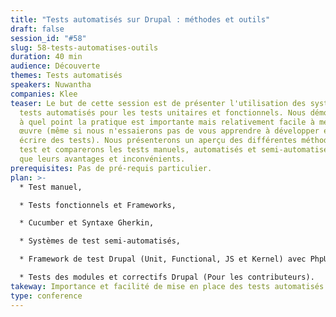 ```yaml
---
title: "Tests automatisés sur Drupal : méthodes et outils"
draft: false
session_id: "#58"
slug: 58-tests-automatises-outils
duration: 40 min
audience: Découverte
themes: Tests automatisés
speakers: Nuwantha
companies: Klee
teaser: Le but de cette session est de présenter l'utilisation des systèmes de
  tests automatisés pour les tests unitaires et fonctionnels. Nous démontrerons
  à quel point la pratique est importante mais relativement facile à mettre en
  œuvre (même si nous n'essaierons pas de vous apprendre à développer et à
  écrire des tests). Nous présenterons un aperçu des différentes méthodes de
  test et comparerons les tests manuels, automatisés et semi-automatisés ainsi
  que leurs avantages et inconvénients.
prerequisites: Pas de pré-requis particulier.
plan: >-
  * Test manuel,

  * Tests fonctionnels et Frameworks,

  * Cucumber et Syntaxe Gherkin,

  * Systèmes de test semi-automatisés,

  * Framework de test Drupal (Unit, Functional, JS et Kernel) avec PhpUnit et Behat/Mink,

  * Tests des modules et correctifs Drupal (Pour les contributeurs).
takeway: Importance et facilité de mise en place des tests automatisés.
type: conference
---
```

